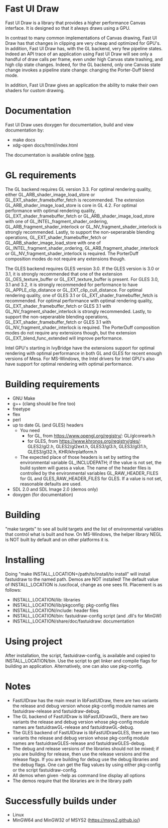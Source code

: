 Fast UI Draw
============

Fast UI Draw is a library that provides a higher performance Canvas interface.
It is designed so that it always draws using a GPU.

In contrast to many common implementations of Canvas drawing, Fast UI Draw
has that changes in clipping are very cheap and optimized for GPU's. In
addition, Fast UI Draw has, with the GL backend, very few pipeline states.
Indeed an API trace of an application using Fast UI Draw will see only a
handful of draw calls per frame, even under high Canvas state trashing,
and high clip state changes. Indeed, for the GL backend, only one Canvas
state change invokes a pipeline state change: changing the Porter-Duff blend
mode.

In addition, Fast UI Draw gives an application the ability to make their
own shaders for custom drawing.

Documentation
=============
  Fast UI Draw uses doxygen for documentation, build and view documentation by:
  - make docs
  - xdg-open docs/html/index.html

The documentation is available online [here](https://intel.github.io/fastuidraw/docs/html/index.html).

GL requirements
=====================
  The GL backend requires GL version 3.3. For optimal rendering quality, either
  GL_ARB_shader_image_load_store or GL_EXT_shader_framebuffer_fetch is recommended.
  The extension GL_ARB_shader_image_load_store is core in GL 4.2. For optimal
  performance with optimal rendering quality, GL_EXT_shader_framebuffer_fetch or
  GL_ARB_shader_image_load_store with one of GL_INTEL_fragment_shader_ordering,
  GL_ARB_fragment_shader_interlock or GL_NV_fragment_shader_interlock is strongly
  recommended. Lastly, to support the non-seperarable blending operations,
  GL_EXT_shader_framebuffer_fetch or GL_ARB_shader_image_load_store with one of
  GL_INTEL_fragment_shader_ordering, GL_ARB_fragment_shader_interlock or
  GL_NV_fragment_shader_interlock is required. The PorterDuff composition modes
  do not require any extensions though.

  The GLES backend requires GLES version 3.0. If the GLES version is 3.0 or 3.1,
  it is strongly recommended that one of the extension GL_OES_texture_buffer or
  GL_EXT_texture_buffer is present. For GLES 3.0, 3.1 and 3.2, it is strongly
  recommended for performance to have GL_APPLE_clip_distance or GL_EXT_clip_cull_distance.
  For optimal rendering quality, one of GLES 3.1 or GL_EXT_shader_framebuffer_fetch
  is recommended. For optimal performance with optimal rendering quality,
  GL_EXT_shader_framebuffer_fetch or GLES 3.1 with GL_NV_fragment_shader_interlock
  is strongly recommended. Lastly, to support the non-seperarable blending operations,
  GL_EXT_shader_framebuffer_fetch or GLES 3.1 with GL_NV_fragment_shader_interlock
  is required. The PorterDuff composition modes do not require any extensions though,
  but the extension GL_EXT_blend_func_extended will improve performance.

  Intel GPU's starting in IvyBridge have the extensions support for optimal rendering
  with optimal performance in both GL and GLES for recent enough versions of Mesa.
  For MS-Windows, the Intel drivers for Intel GPU's also have support for optimal
  rendering with optimal performance.

Building requirements
=====================
 - GNU Make
 - g++ (clang should be fine too)
 - freetype
 - flex
 - perl
 - up to date GL (and GLES) headers
   - You need
      - for GL, from https://www.opengl.org/registry/: GL/glcorearb.h
      - for GLES, from https://www.khronos.org/registry/gles/: GLES2/gl2.h, GLES2/gl2ext.h, GLES3/gl3.h, GLES3/gl31.h, GLES3/gl32.h, KHR/khrplatform.h
   - The expected place of those headers is set by setting the
     environmental variable GL_INCLUDEPATH; if the value is not set,
     the build system will guess a value. The name of the header
     files is controlled by the environmental variables
     GL_RAW_HEADER_FILES for GL and GLES_RAW_HEADER_FILES for
     GLES. If a value is not set, reasonable defaults are used. 
 - SDL 2.0 and SDL Image 2.0 (demos only)
 - doxygen (for documentation)

Building
========
  "make targets" to see all build targets and the list of environmental
  variables that control what is built and how. On MS-Windows, the helper
  library NEGL is NOT built by default and on other platforms it is.

Installing
==========
  Doing "make INSTALL_LOCATION=/path/to/install/to install"
  will install fastuidraw to the named path. Demos are NOT
  installed! The default value of INSTALL_LOCATION is
  /usr/local, change as one sees fit. Placement is as follows:
   - INSTALL_LOCATION/lib: libraries
   - INSTALL_LOCATION/lib/pkgconfig: pkg-config files
   - INSTALL_LOCATION/include: header files
   - INSTALL_LOCATION/bin: fastuidraw-config script (and .dll's for MinGW)
   - INSTALL_LOCATION/share/doc/fastuidraw: documentation

Using project
=============
  After installation, the script, fastuidraw-config, is available
  and copied to INSTALL_LOCATION/bin. Use the script to get
  linker and compile flags for building an application. Alternatively,
  one can also use pkg-config.

Notes
=====
  - FastUIDraw has the main meat in libFastUIDraw, there are two
    variants the release and debug version whose pkg-config module
    names are fastuidraw-release and fastuidraw-debug.
  - The GL backend of FastUIDraw is libFastUIDrawGL, there are two
    variants the release and debug version whose pkg-config module
    names are fastuidrawGL-release and fastuidrawGL-debug.
  - The GLES backend of FastUIDraw is libFastUIDrawGLES, there are two
    variants the release and debug version whose pkg-config module
    names are fastuidrawGLES-release and fastuidrawGLES-debug.
  - The debug and release versions of the libraries should not be mixed;
    if you are building for release, then use the release versions and
    the release flags. If you are building for debug use the debug
    libraries and the debug flags. One can get the flag values by
    using either pkg-config or the script fastuidraw-config.
  - All demos when given -help as command line display all options
  - The demos require that the libraries are in the library path

Successfully builds under
=========================
 - Linux
 - MinGW64 and MinGW32 of MSYS2 (https://msys2.github.io/)